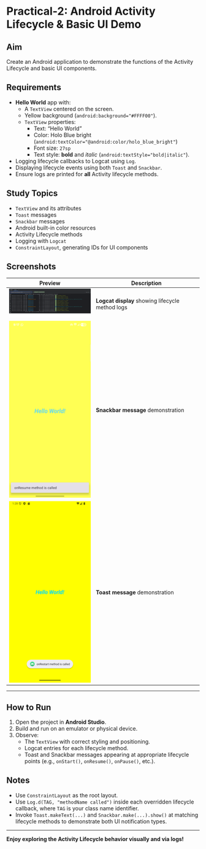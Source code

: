 # Practical-2: Android Activity Lifecycle & Basic UI Demo

## Aim
Create an Android application to demonstrate the functions of the Activity Lifecycle and basic UI components.

## Requirements
- **Hello World** app with:
  - A `TextView` centered on the screen.
  - Yellow background (`android:background="#FFFF00"`).
  - `TextView` properties:
    - Text: “Hello World”
    - Color: Holo Blue bright (`android:textColor="@android:color/holo_blue_bright"`)
    - Font size: `27sp`
    - Text style: **bold** and *italic* (`android:textStyle="bold|italic"`).
- Logging lifecycle callbacks to Logcat using `Log`.
- Displaying lifecycle events using both `Toast` and `Snackbar`.
- Ensure logs are printed for **all** Activity lifecycle methods.

## Study Topics
- `TextView` and its attributes
- `Toast` messages
- `Snackbar` messages
- Android built-in color resources
- Activity Lifecycle methods
- Logging with `Logcat`
- `ConstraintLayout`, generating IDs for UI components

## Screenshots
| Preview | Description |
|--------|-------------|
| <img src="https://raw.githubusercontent.com/deep6161/MAD_23012021032_PRACTICAL2/master/SCREENSHOT/SCRREENSHOT-1.png" width="250" > | **Logcat display** showing lifecycle method logs |
| <img src="https://github.com/deep6161/MAD_23012021032_PRACTICAL2/blob/master/SCREENSHOT/snakebar" width="250"> | **Snackbar message** demonstration |
| <img src="https://raw.githubusercontent.com/deep6161/MAD_23012021032_PRACTICAL2/master/SCREENSHOT/Screenshot_20250818_132832.png" width="250"> | **Toast message** demonstration |

---

## How to Run
1. Open the project in **Android Studio**.
2. Build and run on an emulator or physical device.
3. Observe:
   - The `TextView` with correct styling and positioning.
   - Logcat entries for each lifecycle method.
   - Toast and Snackbar messages appearing at appropriate lifecycle points (e.g., `onStart()`, `onResume()`, `onPause()`, etc.).

## Notes
- Use `ConstraintLayout` as the root layout.
- Use `Log.d(TAG, "methodName called")` inside each overridden lifecycle callback, where `TAG` is your class name identifier.
- Invoke `Toast.makeText(...)` and `Snackbar.make(...).show()` at matching lifecycle methods to demonstrate both UI notification types.

---

**Enjoy exploring the Activity Lifecycle behavior visually and via logs!**
